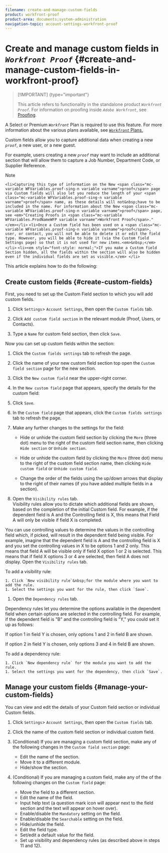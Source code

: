 ```yaml
---
filename: create-and-manage-custom-fields
product: workfront-proof
product-area: documents;system-administration
navigation-topic: account-settings-workfront-proof
---
```




# Create and manage custom fields in *`Workfront Proof`* {#create-and-manage-custom-fields-in-workfront-proof}



>[!IMPORTANT] {type="important"}
>
>This article refers to functionality in the standalone product *`Workfront Proof`*. For information on proofing inside *`Adobe Workfront`*, see [Proofing](_proofing.md).


A Select or Premium *`Workfront`* Plan is required to use this feature. For more information about the various plans available, see [ *`Workfront`* Plans.](https://www.workfront.com/plans)



Custom fields allow you to capture additional data when creating a new *`proof`*, a new user, or a new guest.


For example, users creating a new *`proof`* may want to include an additional section that will allow them to capture a Job Number, Department Code, or Supplier Reference.


>[!NOTE]
>
>`<li>Capturing this type of information on the New <span class="mc-variable WFVariables.proof-sing-n variable varname">proof</span> page via Custom fields will also let you reduce the length of your <span class="mc-variable WFVariables.proof-sing-n variable varname">proof</span> name, as these details will not&nbsp;have to be included in the name. For information about the New <span class="mc-variable WFVariables.proof-sing-n variable varname">proof</span> page, see <em>"Creating Proofs in <span class="mc-variable WFVariables.ProdNameWFP variable varname">Workfront Proof</span>."</em></li>` `<li>Once a Custom field has been used on a <span class="mc-variable WFVariables.proof-sing-n variable varname">proof</span>, user, or contact, you will not be able to delete it or edit the field type. However, you will be able to hide it (via the Custom field Settings page) so that it is not used for new items.<em>&nbsp;</em></li>` `<li><em style="font-style: normal;">If you make a Custom field Section hidden, all the fields within the section will also be hidden even if the individual fields are set as visible.</em> </li>` 


This article explains how to do the following:


## Create custom fields {#create-custom-fields}

First, you need to set up the Custom Field section to which you will add custom fields.&nbsp;



1. Click `Settings`> `Account Settings`, then open the `Custom fields` tab.

1. Click `Add custom field section`&nbsp;in the relevant module (Proof, Users, or Contacts).
1.  Type a `Name` for custom field section, then click `Save`.  



   Now you can set up custom fields within the section:

1. Click the `Custom fields settings` tab to refresh the page.&nbsp;
1. Click the name of your new custom field section top open the `Custom field section` page for the new section.
1. Click the `New custom field` near the upper-right corner.
1.  In the `New custom field` page that appears, specify the details for the custom field:


1. Click `Save`.
1. In the `Custom field` page that appears, click the `Custom fields settings` tab to refresh the page.&nbsp;

1. Make any further changes to the settings for the field: 
    
    
    * Hide or unhide the custom field section by clicking the `More` (three dot) menu to the right of the custom field section name, then clicking `Hide section` or `Unhide section`.
    
    * Hide or unhide the custom field by clicking the `More` (three dot) menu to the right of the custom field section name, then clicking `Hide custom field` or `Unhide custom field`.
    
    * Change the order of the fields using the up/down arrows that display to the right of their names (if you have added multiple fields in a section).
    
    
1.  Open the `Visibility rules` tab.  
   Visibility rules allow you to dictate which additional fields are shown, based on the completion of the initial Custom field. For example, if the dependent field is A and the Controlling field is X, this means that Field A will only be visible if field X is completed.


   You can use controlling values to determine the values in the controlling field which, if picked, will result in the dependent field being visible. For example, imagine that the dependent field is A and the controlling field is X and you set the controlling values in X to be options 1 and 2 only. This means that field A will be visible only if field X option 1 or 2 is selected. This means that if field X options 3 or 4 are selected, then field A does not display. Open the `Visibility rules` tab.  



   To add a visibility rule:

    
    
    1. Click `New visibility rule`&nbsp;for the module where you want to add the rule.
    1. Select the settings you want for the rule, then click `Save`.
    
    

1.  Open the `Dependency rules` tab.


   Dependency rules let you determine the options available in the dependent field when certain options are selected in the controlling field. For example, if the dependent field is "B" and the controlling field is "Y," you could set it up as follows:


   If option 1 in field Y is chosen, only options 1 and 2 in field B are shown.   



   If option 2 in field Y is chosen, only options 3 and 4 in field B are shown.  



   To add a dependency rule:

    
    
    1. Click `New dependency rule` for the module you want to add the rule.
    1. Select the settings you want for the dependency, then click `Save`.
    
    





## Manage your custom fields {#manage-your-custom-fields}

You can view and edit the details of your Custom field section or individual Custom fields.



1. Click `Settings`> `Account Settings`, then open the `Custom fields` tab.

1. Click the name of the custom field section or individual custom field.&nbsp;
1. (Conditional) If you are managing a custom field section, make any of the following changes in the `Custom field section` page: 
    
    
    * Edit the name of the section.
    * Move it to a different module.
    * Hide/show the section.
    
    

1. (Conditional) If you are managing a custom field, make any of the of the following changes on the `Custom field`&nbsp;page: 
    
    
    * Move the field to a different section.
    * Edit the name of the field.
    * Input help text (a question mark icon will appear next to the field section and the text will appear on hover over).
    * Enable/disable the `Mandatory` setting on the field.
    * Enable/disable the `Searchable` setting on the field.
    * Hide/unhide the field.
    * Edit the field type.
    * Set/edit a default value for the field.
    * Set up visibility and dependency rules (as described above in steps 11 and 12).
    
    



